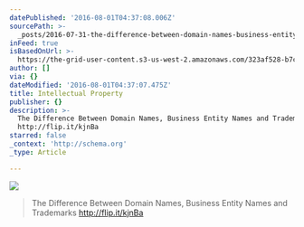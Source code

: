 ```yaml
---
datePublished: '2016-08-01T04:37:08.006Z'
sourcePath: >-
  _posts/2016-07-31-the-difference-between-domain-names-business-entity-names-a.md
inFeed: true
isBasedOnUrl: >-
  https://the-grid-user-content.s3-us-west-2.amazonaws.com/323af528-b7c7-403b-9a42-2cd364e3dc98.jpg
author: []
via: {}
dateModified: '2016-08-01T04:37:07.475Z'
title: Intellectual Property
publisher: {}
description: >-
  The Difference Between Domain Names, Business Entity Names and Trademarks
  http://flip.it/kjnBa
starred: false
_context: 'http://schema.org'
_type: Article

---
```

![](https://the-grid-user-content.s3-us-west-2.amazonaws.com/39d43e21-6027-4aaa-8df5-c7a515061b33.jpg)

> The Difference Between Domain Names, Business Entity Names and Trademarks http://flip.it/kjnBa